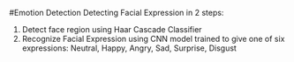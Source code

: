 #Emotion Detection
Detecting Facial Expression in 2 steps:
1. Detect face region using Haar Cascade Classifier
2. Recognize Facial Expression using CNN model trained to give one of six expressions:
   Neutral, Happy, Angry, Sad, Surprise, Disgust

